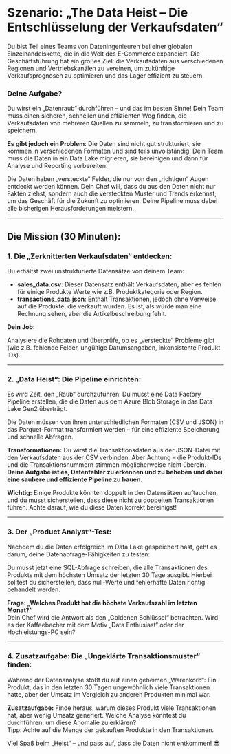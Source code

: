 # Szenario: „The Data Heist – Die Entschlüsselung der Verkaufsdaten“

Du bist Teil eines Teams von Dateningenieuren bei einer globalen Einzelhandelskette, die in die Welt des E-Commerce expandiert. Die Geschäftsführung hat ein großes Ziel: die Verkaufsdaten aus verschiedenen Regionen und Vertriebskanälen zu vereinen, um zukünftige Verkaufsprognosen zu optimieren und das Lager effizient zu steuern.

### Deine Aufgabe?

Du wirst ein „Datenraub“ durchführen – und das im besten Sinne! Dein Team muss einen sicheren, schnellen und effizienten Weg finden, die Verkaufsdaten von mehreren Quellen zu sammeln, zu transformieren und zu speichern.

**Es gibt jedoch ein Problem**: Die Daten sind nicht gut strukturiert, sie kommen in verschiedenen Formaten und sind teils unvollständig. Dein Team muss die Daten in ein Data Lake migrieren, sie bereinigen und dann für Analyse und Reporting vorbereiten.

Die Daten haben „versteckte“ Felder, die nur von den „richtigen“ Augen entdeckt werden können. Dein Chef will, dass du aus den Daten nicht nur Fakten ziehst, sondern auch die versteckten Muster und Trends erkennst, um das Geschäft für die Zukunft zu optimieren. Deine Pipeline muss dabei alle bisherigen Herausforderungen meistern.

---

## Die Mission (30 Minuten):

### 1. Die „Zerknitterten Verkaufsdaten“ entdecken:

Du erhältst zwei unstrukturierte Datensätze von deinem Team:

- **sales_data.csv**: Dieser Datensatz enthält Verkaufsdaten, aber es fehlen für einige Produkte Werte wie z.B. Produktkategorie oder Region.
- **transactions_data.json**: Enthält Transaktionen, jedoch ohne Verweise auf die Produkte, die verkauft wurden. Es ist, als würde man eine Rechnung sehen, aber die Artikelbeschreibung fehlt.

**Dein Job:**

Analysiere die Rohdaten und überprüfe, ob es „versteckte“ Probleme gibt (wie z.B. fehlende Felder, ungültige Datumsangaben, inkonsistente Produkt-IDs).

---

### 2. „Data Heist“: Die Pipeline einrichten:

Es wird Zeit, den „Raub“ durchzuführen: Du musst eine Data Factory Pipeline erstellen, die die Daten aus dem Azure Blob Storage in das Data Lake Gen2 überträgt.

Die Daten müssen von ihren unterschiedlichen Formaten (CSV und JSON) in das Parquet-Format transformiert werden – für eine effiziente Speicherung und schnelle Abfragen.

**Transformationen:** Du wirst die Transaktionsdaten aus der JSON-Datei mit den Verkaufsdaten aus der CSV verbinden. Aber Achtung – die Produkt-IDs und die Transaktionsnummern stimmen möglicherweise nicht überein. **Deine Aufgabe ist es, Datenfehler zu erkennen und zu beheben und dabei eine saubere und effiziente Pipeline zu bauen.**

**Wichtig:** Einige Produkte könnten doppelt in den Datensätzen auftauchen, und du musst sicherstellen, dass diese nicht zu doppelten Transaktionen führen. Achte darauf, wie du diese Daten korrekt bereinigst!

---

### 3. Der „Product Analyst“-Test:

Nachdem du die Daten erfolgreich im Data Lake gespeichert hast, geht es darum, deine Datenabfrage-Fähigkeiten zu testen:

Du musst jetzt eine SQL-Abfrage schreiben, die alle Transaktionen des Produkts mit dem höchsten Umsatz der letzten 30 Tage ausgibt. Hierbei solltest du sicherstellen, dass null-Werte und fehlerhafte Daten richtig behandelt werden.

**Frage: „Welches Produkt hat die höchste Verkaufszahl im letzten Monat?“**  
Dein Chef wird die Antwort als den „Goldenen Schlüssel“ betrachten. Wird es der Kaffeebecher mit dem Motiv „Data Enthusiast“ oder der Hochleistungs-PC sein?

---

### 4. Zusatzaufgabe: Die „Ungeklärte Transaktionsmuster“ finden:

Während der Datenanalyse stößt du auf einen geheimen „Warenkorb“: Ein Produkt, das in den letzten 30 Tagen ungewöhnlich viele Transaktionen hatte, aber der Umsatz im Vergleich zu anderen Produkten minimal war.

**Zusatzaufgabe:** Finde heraus, warum dieses Produkt viele Transaktionen hat, aber wenig Umsatz generiert. Welche Analyse könntest du durchführen, um diese Anomalie zu erklären?  
Tipp: Achte auf die Menge der gekauften Produkte in den Transaktionen.

Viel Spaß beim „Heist“ – und pass auf, dass die Daten nicht entkommen! 😎
